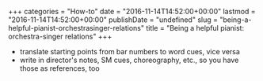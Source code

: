 +++
categories = "How-to"
date = "2016-11-14T14:52:00+00:00"
lastmod = "2016-11-14T14:52:00+00:00"
publishDate = "undefined"
slug = "being-a-helpful-pianist-orchestrasinger-relations"
title = "Being a helpful pianist: orchestra-singer relations"
+++

- translate starting points from bar numbers to word cues, vice versa
- write in director's notes, SM cues, choreography, etc., so you have those as references, too

